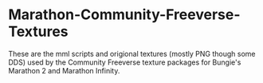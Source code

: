 # Marathon-Community-Freeverse-Textures
These are the mml scripts and origional textures (mostly PNG though some DDS) used by the Community Freeverse texture packages for Bungie's Marathon 2 and Marathon Infinity.
